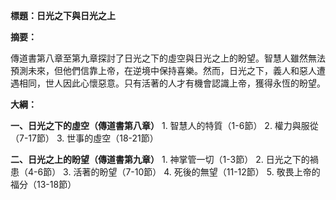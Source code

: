 **標題：日光之下與日光之上**

**摘要：**

傳道書第八章至第九章探討了日光之下的虛空與日光之上的盼望。智慧人雖然無法預測未來，但他們信靠上帝，在逆境中保持喜樂。然而，日光之下，義人和惡人遭遇相同，世人因此心懷惡意。只有活著的人才有機會認識上帝，獲得永恆的盼望。

**大綱：**

**一、日光之下的虛空（傳道書第八章）**
    1. 智慧人的特質（1-6節）
    2. 權力與服從（7-17節）
    3. 世事的虛空（18-21節）

**二、日光之上的盼望（傳道書第九章）**
    1. 神掌管一切（1-3節）
    2. 日光之下的禍患（4-6節）
    3. 活著的盼望（7-10節）
    4. 死後的無望（11-12節）
    5. 敬畏上帝的福分（13-18節）